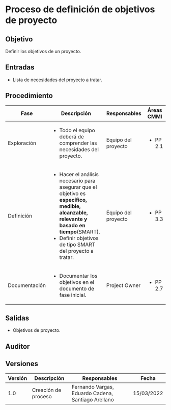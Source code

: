 # Proceso de definición de objetivos de proyecto

## Objetivo

Definir los objetivos de un proyecto.

## Entradas

- Lista de necesidades del proyecto a tratar.

## Procedimiento

<table>
    <thead>
        <th>Fase</th>
        <th>Descripción</th>
        <th>Responsables</th>
        <th>Áreas CMMI</th>
    </thead>

<tbody>
    <tr>
      <td>Exploración</td>
      <td>
        <ul>
            <li>Todo el equipo deberá de comprender las necesidades del proyecto.</li>
        </ul>
      </td>
      <td>Equipo del proyecto</td>
      <td>
        <ul>
          <li>PP 2.1</li>
        </ul>
      </td>
    </tr>
    <tr>
      <td>Definición</td>
      <td>
        <ul>
         <li>Hacer el análisis necesario para asegurar que el objetivo es <strong>específico, medible, alcanzable, relevante y basado en tiempo</strong>(SMART).</li>
          <li>Definir objetivos de tipo SMART del proyecto a tratar.</li>
        </ul>
      </td>
      <td>Equipo del proyecto</td>
      <td>
        <ul>
          <li>PP 3.3</li>
        </ul>
      </td>
    </tr>
    <tr>
      <td>Documentación</td>
      <td>
        <ul>
          <li>Documentar los objetivos en el documento de fase inicial. </li>
        </ul>
      </td>
      <td>Project Owner</td>
      <td>
        <ul>
        <li>PP 2.7</li>
        </ul>
      </td>
    </tr>
  </tbody>
</table>

## Salidas

- Objetivos de proyecto.



## Auditor

## Versiones

| Versión | Descripción                      | Responsables     | Fecha      |
| ------- | -------------------------------- |------------------|------------|
| 1.0     | Creación de proceso              |Fernando Vargas, Eduardo Cadena, Santiago Arellano  | 15/03/2022 |